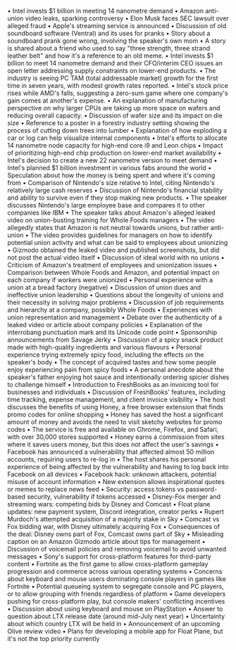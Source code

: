 • Intel invests $1 billion in meeting 14 nanometre demand
• Amazon anti-union video leaks, sparking controversy
• Elon Musk faces SEC lawsuit over alleged fraud
• Apple's streaming service is announced
• Discussion of old soundboard software (Ventral) and its uses for pranks
• Story about a soundboard prank gone wrong, involving the speaker's own mom
• A story is shared about a friend who used to say "three strength, three strand leather belt" and how it's a reference to an old meme.
• Intel invests $1 billion to meet 14 nanometre demand and their CFO/interim CEO issues an open letter addressing supply constraints on lower-end products.
• The industry is seeing PC TAM (total addressable market) growth for the first time in seven years, with modest growth rates reported.
• Intel's stock price rises while AMD's falls, suggesting a zero-sum game where one company's gain comes at another's expense.
• An explanation of manufacturing perspective on why larger CPUs are taking up more space on wafers and reducing overall capacity.
• Discussion of wafer size and its impact on die size
• Reference to a poster in a forestry industry setting showing the process of cutting down trees into lumber
• Explanation of how exploding a car or log can help visualize internal components
• Intel's efforts to allocate 14 nanometre node capacity for high-end core i9 and Leon chips
• Impact of prioritizing high-end chip production on lower-end market availability
• Intel's decision to create a new 22 nanometre version to meet demand
• Intel's planned $1 billion investment in various fabs around the world
• Speculation about how the money is being spent and where it's coming from
• Comparison of Nintendo's size relative to Intel, citing Nintendo's relatively large cash reserves
• Discussion of Nintendo's financial stability and ability to survive even if they stop making new products.
• The speaker discusses Nintendo's large employee base and compares it to other companies like IBM
• The speaker talks about Amazon's alleged leaked video on union-busting training for Whole Foods managers
• The video allegedly states that Amazon is not neutral towards unions, but rather anti-union
• The video provides guidelines for managers on how to identify potential union activity and what can be said to employees about unionizing
• Gizmodo obtained the leaked video and published screenshots, but did not post the actual video itself
• Discussion of ideal world with no unions
• Criticism of Amazon's treatment of employees and unionization issues
• Comparison between Whole Foods and Amazon, and potential impact on each company if workers were unionized
• Personal experience with a union at a bread factory (negative)
• Discussion of union dues and ineffective union leadership
• Questions about the longevity of unions and their necessity in solving major problems
• Discussion of job requirements and hierarchy at a company, possibly Whole Foods
• Experiences with union representation and management
• Debate over the authenticity of a leaked video or article about company policies
• Explanation of the interrobang punctuation mark and its Unicode code point
• Sponsorship announcements from Savage Jerky
• Discussion of a spicy snack product made with high-quality ingredients and various flavours
• Personal experience trying extremely spicy food, including the effects on the speaker's body
• The concept of acquired tastes and how some people enjoy experiencing pain from spicy foods
• A personal anecdote about the speaker's father enjoying hot sauce and intentionally ordering spicier dishes to challenge himself
• Introduction to FreshBooks as an invoicing tool for businesses and individuals
• Discussion of FreshBooks' features, including time tracking, expense management, and client invoice visibility
• The host discusses the benefits of using Honey, a free browser extension that finds promo codes for online shopping
• Honey has saved the host a significant amount of money and avoids the need to visit sketchy websites for promo codes
• The service is free and available on Chrome, Firefox, and Safari, with over 30,000 stores supported
• Honey earns a commission from sites where it saves users money, but this does not affect the user's savings
• Facebook has announced a vulnerability that affected almost 50 million accounts, requiring users to re-log in
• The host shares his personal experience of being affected by the vulnerability and having to log back into Facebook on all devices
• Facebook hack: unknown attackers, potential misuse of account information
• New extension allows inspirational quotes or memes to replace news feed
• Security: access tokens vs password-based security, vulnerability if tokens accessed
• Disney-Fox merger and streaming wars: competing bids by Disney and Comcast
• Float plane updates: new payment system, Discord integration, creator perks
• Rupert Murdoch's attempted acquisition of a majority stake in Sky
• Comcast vs Fox bidding war, with Disney ultimately acquiring Fox
• Consequences of the deal: Disney owns part of Fox, Comcast owns part of Sky
• Misleading caption on an Amazon Gizmodo article about tips for management
• Discussion of voicemail policies and removing voicemail to avoid unwanted messages
• Sony's support for cross-platform features for third-party content
• Fortnite as the first game to allow cross-platform gameplay progression and commerce across various operating systems
• Concerns about keyboard and mouse users dominating console players in games like Fortnite
• Potential queueing system to segregate console and PC players, or to allow grouping with friends regardless of platform
• Game developers pushing for cross-platform play, but console makers' conflicting incentives
• Discussion about using keyboard and mouse on PlayStation
• Answer to question about LTX release date (around mid-July next year)
• Uncertainty about which country LTX will be held in
• Announcement of an upcoming Olive review video
• Plans for developing a mobile app for Float Plane, but it's not the top priority currently